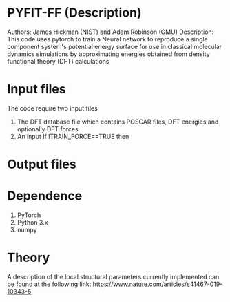 # PYFIT-FF (Description)
Authors: James Hickman (NIST) and Adam Robinson (GMU) 
Description: 
This code uses pytorch to train a Neural network to reproduce a single component system's potential energy surface for use in classical molecular dynamics simulations by approximating energies obtained from density functional theory (DFT) calculations


# Input files
The code require two input files 
1) The DFT database file which contains POSCAR files, DFT energies and optionally DFT forces 
2) An input
If ITRAIN_FORCE==TRUE then 


# Output files
 

# Dependence 
1) PyTorch
2) Python 3.x
3) numpy

# Theory 


A description of the local structural parameters currently implemented can be found at the following link: 
https://www.nature.com/articles/s41467-019-10343-5
